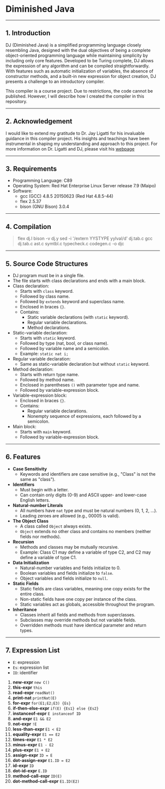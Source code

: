 # Diminished Java

---

## 1. Introduction

DJ (Diminished Java) is a simplified programming language closely resembling Java, designed with the dual objectives of being a complete object-oriented programming language while maintaining simplicity by including only core features. Developed to be Turing complete, DJ allows the expression of any algorithm and can be compiled straightforwardly. With features such as automatic initialization of variables, the absence of constructor methods, and a built-in new expression for object creation, DJ presents a challenge to an introductory compiler.

This compiler is a course project. Due to restrictions, the code cannot be published. However, I will describe how I created the compiler in this repository.

---

## 2. Acknowledgement

I would like to extend my gratitude to Dr. Jay Ligatti for his invaluable guidance in this compiler project. His insights and teachings have been instrumental in shaping my understanding and approach to this project. For more information on Dr. Ligatti and DJ, please visit his [webpage](https://cse.usf.edu/~ligatti/..)

---

## 3. Requirements

- Programming Language: C89
- Operating System: Red Hat Enterprise Linux Server release 7.9 (Maipo)
- Software:
  - gcc (GCC) 4.8.5 20150623 (Red Hat 4.8.5-44)
  - flex 2.5.37
  - bison (GNU Bison) 3.0.4

---

## 4. Compilation

> flex dj.l
> bison -v dj.y
> sed -i '/extern YYSTYPE yylval/d' dj.tab.c
> gcc dj.tab.c ast.c symtbl.c typecheck.c codegen.c -o djc

---

## 5. Source Code Structures

- DJ program must be in a single file.
- The file starts with class declarations and ends with a main block.
- Class declaration:
  - Starts with `class` keyword.
  - Followed by class name.
  - Followed by `extends` keyword and superclass name.
  - Enclosed in braces `{}`.
  - Contains:
    - Static variable declarations (with `static` keyword).
    - Regular variable declarations.
    - Method declarations.
- Static-variable declaration:
  - Starts with `static` keyword.
  - Followed by type (nat, bool, or class name).
  - Followed by variable name and a semicolon.
  - Example: `static nat i;`
- Regular variable declaration:
  - Same as static-variable declaration but without `static` keyword.
- Method declaration:
  - Starts with return type name.
  - Followed by method name.
  - Enclosed in parentheses `()` with parameter type and name.
  - Followed by variable-expression block.
- Variable-expression block:
  - Enclosed in braces `{}`.
  - Contains:
    - Regular variable declarations.
    - Nonempty sequence of expressions, each followed by a semicolon.
- Main block:
  - Starts with `main` keyword.
  - Followed by variable-expression block.

---

## 6. Features

- **Case Sensitivity**
  - Keywords and identifiers are case sensitive (e.g., "Class" is not the same as "class").
- **Identifiers**
  - Must begin with a letter.
  - Can contain only digits (0-9) and ASCII upper- and lower-case English letters.
- **Natural-number Literals**
  - All numbers have `nat` type and must be natural numbers (0, 1, 2, ...).
  - Leading zeroes are allowed (e.g., 00005 is valid).
- **The Object Class**
  - A class called `Object` always exists.
  - `Object` extends no other class and contains no members (neither fields nor methods).
- **Recursion**
  - Methods and classes may be mutually recursive.
  - Example: Class C1 may define a variable of type C2, and C2 may define a variable of type C1.
- **Data Initialization**
  - Natural-number variables and fields initialize to 0.
  - Boolean variables and fields initialize to `false`.
  - Object variables and fields initialize to `null`.
- **Static Fields**
  - Static fields are class variables, meaning one copy exists for the entire class.
  - Non-static fields have one copy per instance of the class.
  - Static variables act as globals, accessible throughout the program.
- **Inheritance**
  - Classes inherit all fields and methods from superclasses.
  - Subclasses may override methods but not variable fields.
  - Overridden methods must have identical parameter and return types.

---

## 7. Expression List

- `E`: expression
- `Es`: expression list
- `ID`: identifier

1. **new-expr** `new C()`
2. **this-expr** `this`
3. **read-expr** `readNat()`
4. **print-nat** `printNat(E)`
5. **for-expr** `for(E1;E2;E3) {Es}`
6. **if-then-else-expr** `if(E) {Es1} else {Es2}`
7. **instanceof-expr** `E instanceof ID`
8. **and-expr** `E1 && E2`
9. **not-expr** `!E`
10. **less-than-expr** `E1 < E2`
11. **equality-expr** `E1 == E2`
12. **times-expr** `E1 * E2`
13. **minus-expr** `E1 - E2`
14. **plus-expr** `E1 + E2`
15. **assign-expr** `ID = E`
16. **dot-assign-expr** `E1.ID = E2`
17. **id-expr** `ID`
18. **dot-id-expr** `E.ID` 
19. **method-call-expr** `ID(E)`
20. **dot-method-call-expr** `E1.ID(E2)`
